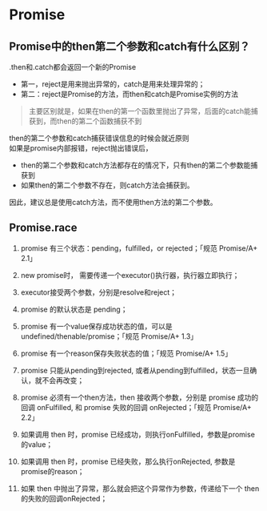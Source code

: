 # Promise

## Promise中的then第二个参数和catch有什么区别？

.then和.catch都会返回一个新的Promise

- 第一，reject是用来抛出异常的，catch是用来处理异常的；
- 第二：reject是Promise的方法，而then和catch是Promise实例的方法

> 主要区别就是，如果在then的第一个函数里抛出了异常，后面的catch能捕获到，而then的第二个函数捕获不到

then的第二个参数和catch捕获错误信息的时候会就近原则  
如果是promise内部报错，reject抛出错误后，

- then的第二个参数和catch方法都存在的情况下，只有then的第二个参数能捕获到
- 如果then的第二个参数不存在，则catch方法会捕获到。

因此，建议总是使用catch方法，而不使用then方法的第二个参数。

## Promise.race

1. promise 有三个状态：pending，fulfilled，or rejected；「规范 Promise/A+ 2.1」

2. new promise时， 需要传递一个executor()执行器，执行器立即执行；

3. executor接受两个参数，分别是resolve和reject；

4. promise 的默认状态是 pending；

5. promise 有一个value保存成功状态的值，可以是undefined/thenable/promise；「规范 Promise/A+ 1.3」

6. promise 有一个reason保存失败状态的值；「规范 Promise/A+ 1.5」

7. promise 只能从pending到rejected, 或者从pending到fulfilled，状态一旦确认，就不会再改变；

8. promise 必须有一个then方法，then 接收两个参数，分别是 promise 成功的回调 onFulfilled, 和 promise 失败的回调 onRejected；「规范 Promise/A+ 2.2」

9. 如果调用 then 时，promise 已经成功，则执行onFulfilled，参数是promise的value；

10. 如果调用 then 时，promise 已经失败，那么执行onRejected, 参数是promise的reason；

11. 如果 then 中抛出了异常，那么就会把这个异常作为参数，传递给下一个 then 的失败的回调onRejected；
